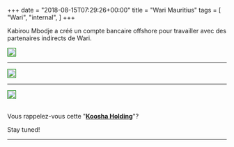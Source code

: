 +++
date = "2018-08-15T07:29:26+00:00"
title = "Wari Mauritius"
tags = [
    "Wari",
    "internal",
]
+++

Kabirou Mbodje a créé un compte bancaire offshore pour travailler avec des partenaires indirects de Wari.

<div class="container" style="width:auto">
  <a target="blank" href="https://image.ibb.co/huWZRJ/j100_1.jpg">
    <img src="https://image.ibb.co/huWZRJ/j100_1.jpg" style="padding:1px;border:thin solid green;max-width:100%">
  </a>
</div>
<!--more-->
<hr>
<div class="container" style="width:auto">
  <a target="blank" href="https://image.ibb.co/bNtERJ/j100_2.jpg">
    <img src="https://image.ibb.co/bNtERJ/j100_2.jpg" style="padding:1px;border:thin solid green;max-width:100%">
  </a>
</div>

<hr>

<div class="container" style="width:auto">
  <a target="blank" href="https://image.ibb.co/h6616J/j100_3.jpg">
    <img src="https://image.ibb.co/h6616J/j100_3.jpg" style="padding:1px;border:thin solid green;max-width:100%">
  </a>
</div>
<br>

Vous rappelez-vous cette "[**Koosha Holding**](http://warileaks.com/fr/never-try-to-bullshit-the-bullshitter)"?

Stay tuned!


<hr>
